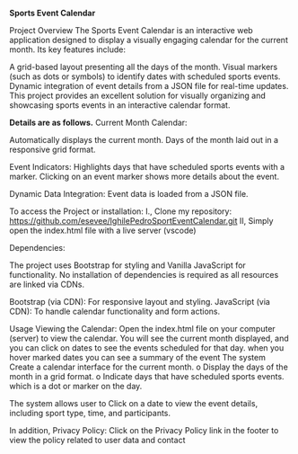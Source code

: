 **Sports Event Calendar**

Project Overview
The Sports Event Calendar is an interactive web application designed to display a visually engaging calendar for the current month. Its key features include:

A grid-based layout presenting all the days of the month.
Visual markers (such as dots or symbols) to identify dates with scheduled sports events.
Dynamic integration of event details from a JSON file for real-time updates.
This project provides an excellent solution for visually organizing and showcasing sports events in an interactive calendar format.

**Details are as follows.**
Current Month Calendar:

Automatically displays the current month.
Days of the month laid out in a responsive grid format.

Event Indicators:
Highlights days that have scheduled sports events with a marker.
Clicking on an event marker shows more details about the event.

Dynamic Data Integration:
Event data is loaded from a JSON file.

To access the Project or installation:
I., Clone my repository: https://github.com/esevee/IghilePedroSportEventCalendar.git
II, Simply open the index.html file with a live server (vscode)

Dependencies:

The project uses Bootstrap for styling and Vanilla JavaScript for functionality. No installation of dependencies is required as all resources are linked via CDNs.

Bootstrap (via CDN): For responsive layout and styling.
JavaScript (via CDN): To handle calendar functionality and form actions.

Usage
Viewing the Calendar: Open the index.html file on your computer (server) to view the calendar. You will see the current month displayed, and you can click on dates to see the events scheduled for that day. when you hover marked dates you can see a summary of the event
The system Create a calendar interface for the current month. 
o Display the days of the month in a grid format. 
o Indicate days that have scheduled sports events. which is a dot or marker 
on the day. 

The system allows user to Click on a date to view the event details, including sport type, time, and participants.

In addition, Privacy Policy: Click on the Privacy Policy link in the footer to view the policy related to user data and contact

